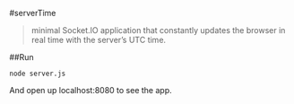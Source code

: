 #serverTime
> minimal Socket.IO application that constantly updates the browser in real time with the server’s UTC time.

##Run
```
node server.js
```

And open up localhost:8080 to see the app.

